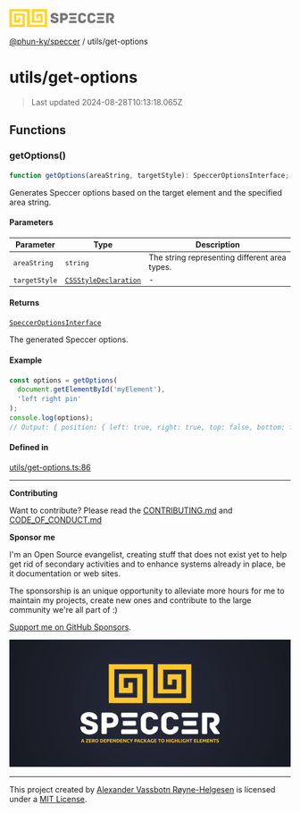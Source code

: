 <div>
  <img alt="SPECCER logo" src="https://raw.githubusercontent.com/phun-ky/speccer/main/public/logo-speccer-horizontal-colored-package.svg?raw=true" style="max-height:32px;" />
</div>

[@phun-ky/speccer](../README.md) / utils/get-options

# utils/get-options

> Last updated 2024-08-28T10:13:18.065Z

## Functions

### getOptions()

```ts
function getOptions(areaString, targetStyle): SpeccerOptionsInterface;
```

Generates Speccer options based on the target element and the specified area string.

#### Parameters

| Parameter     | Type                                                                                    | Description                                   |
| ------------- | --------------------------------------------------------------------------------------- | --------------------------------------------- |
| `areaString`  | `string`                                                                                | The string representing different area types. |
| `targetStyle` | [`CSSStyleDeclaration`](https://developer.mozilla.org/docs/Web/API/CSSStyleDeclaration) | -                                             |

#### Returns

[`SpeccerOptionsInterface`](../types/speccer.md#specceroptionsinterface)

The generated Speccer options.

#### Example

```ts
const options = getOptions(
  document.getElementById('myElement'),
  'left right pin'
);
console.log(options);
// Output: { position: { left: true, right: true, top: false, bottom: false }, type: 'pin', pin: { bracket: false, enclose: false, subtle: false, parent: false, text: false, useSVGLine: false, useCurlyBrackets: false } }
```

#### Defined in

[utils/get-options.ts:86](https://github.com/phun-ky/speccer/blob/main/src/utils/get-options.ts#L86)

---

**Contributing**

Want to contribute? Please read the [CONTRIBUTING.md](https://github.com/phun-ky/speccer/blob/main/CONTRIBUTING.md) and [CODE_OF_CONDUCT.md](https://github.com/phun-ky/speccer/blob/main/CODE_OF_CONDUCT.md)

**Sponsor me**

I'm an Open Source evangelist, creating stuff that does not exist yet to help get rid of secondary activities and to enhance systems already in place, be it documentation or web sites.

The sponsorship is an unique opportunity to alleviate more hours for me to maintain my projects, create new ones and contribute to the large community we're all part of :)

[Support me on GitHub Sponsors](https://github.com/sponsors/phun-ky).

![Speccer banner, with logo and slogan: A zero dependency package to highlight elements](https://github.com/phun-ky/speccer/blob/main/public/speccer-banner.png?raw=true)

---

This project created by [Alexander Vassbotn Røyne-Helgesen](http://phun-ky.net) is licensed under a [MIT License](https://choosealicense.com/licenses/mit/).
